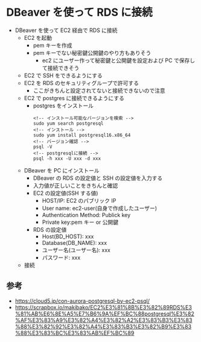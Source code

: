 # DBeaver を使って RDS に接続

- DBeaver を使って EC2 経由で RDS に接続
  - EC2 を起動
    - pem キーを作成
    - pem キーでない秘密鍵公開鍵のやり方もありそう
      - ec2 にユーザー作って秘密鍵と公開鍵を設定および PC で保存して接続できそう
  - EC2 で SSH をできるようにする
  - EC2 を RDS のセキュリティグループで許可する
    - ここがきちんと設定されてないと接続できないので注意
  - EC2 で postgres に接続できるようにする
    - postgres をインストール
      ```
      <!-- インストール可能なバージョンを検索 -->
      sudo yum search postgresql
      <!-- インストール -->
      sudo yum install postgresql16.x86_64
      <!-- バージョン確認 -->
      psql -V
      <!-- postgresqlに接続 -->
      psql -h xxx -U xxx -d xxx
      ```
  - DBeaver を PC にインストール
    - DBeaver の RDS の設定値と SSH の設定値を入力する
    - 入力値が正しいことをきちんと確認
    - EC2 の設定値(SSH する値)
      - HOST/IP: EC2 のパブリック IP
      - User name: ec2-user(自身で作成したユーザー)
      - Authentication Method: Publick key
      - Private key:pem キー or 公開鍵
    - RDS の設定値
      - Host(BD_HOST): xxx
      - Database(DB_NAME): xxx
      - ユーザー名(ユーザー名): xxx
      - パスワード: xxx
  - 接続

## 参考

- https://cloud5.jp/con-aurora-postgresql-by-ec2-psql/
- https://scrapbox.io/makibako/EC2%E3%81%8B%E3%82%89RDS%E3%81%AB%E6%8E%A5%E7%B6%9A%EF%BC%88postgresql%E3%82%AF%E3%83%A9%E3%82%A4%E3%82%A2%E3%83%B3%E3%83%88%E3%82%92%E3%82%A4%E3%83%B3%E3%82%B9%E3%83%88%E3%83%BC%E3%83%AB%EF%BC%89
